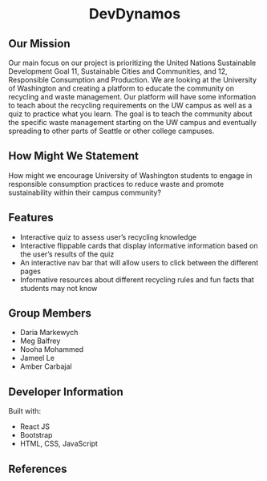 <h1 align="center">DevDynamos</h1>

## Our Mission

Our main focus on our project is prioritizing the United Nations Sustainable Development Goal 11, Sustainable Cities and Communities, and 12, Responsible Consumption and Production. We are looking at the University of Washington and creating a platform to educate the community on recycling and waste management. Our platform will have some information to teach about the recycling requirements on the UW campus as well as a quiz to practice what you learn. The goal is to teach the community about the specific waste management starting on the UW campus and eventually spreading to other parts of Seattle or other college campuses.

## How Might We Statement
How might we encourage University of Washington students to engage in responsible consumption practices to reduce waste and promote sustainability within their campus community?


## Features

- Interactive quiz to assess user’s recycling knowledge
- Interactive flippable cards that display informative information based on the user’s results of the quiz
- An interactive nav bar that will allow users to click between the different pages
- Informative resources about different recycling rules and fun facts that students may not know


## Group Members

- Daria Markewych
- Meg Balfrey
- Nooha Mohammed
- Jameel Le
- Amber Carbajal


## Developer Information

Built with:
- React JS
- Bootstrap
- HTML, CSS, JavaScript


## References
